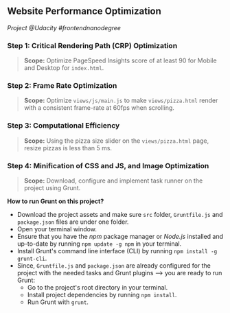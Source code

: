 ## Website Performance Optimization
_Project @Udacity #frontendnanodegree_

### Step 1: Critical Rendering Path (CRP) Optimization
> **Scope:** Optimize PageSpeed Insights score of at least 90 for Mobile and Desktop for `index.html`.


### Step 2: Frame Rate Optimization
> **Scope:** Optimize `views/js/main.js` to make `views/pizza.html` render with a consistent frame-rate at 60fps when scrolling.


### Step 3: Computational Efficiency
> **Scope:** Using the pizza size slider on the `views/pizza.html` page, resize pizzas is less than 5 ms. 

### Step 4: Minification of CSS and JS, and Image Optimization
> **Scope:** Download, configure and implement task runner on the project using Grunt.

**How to run Grunt on this project?**

- Download the project assets and make sure `src` folder, `Gruntfile.js` and `package.json` files are under one folder.
- Open your terminal window.
- Ensure that you have the _npm_ package manager or _Node.js_ installed and up-to-date by running `npm update -g npm` in your terminal.
- Install Grunt's command line interface (CLI) by running `npm install -g grunt-cli`.
- Since, `Gruntfile.js` and `package.json` are already configured for the project with the needed tasks and Grunt plugins --> you are ready to run Grunt:
    * Go to the project's root directory in your terminal.
    * Install project dependencies by running `npm install`.
    * Run Grunt with `grunt`.
